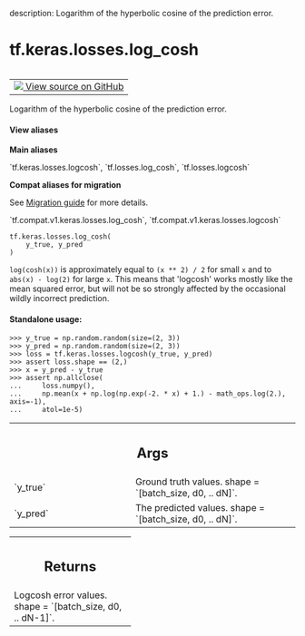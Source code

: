description: Logarithm of the hyperbolic cosine of the prediction error.

<div itemscope itemtype="http://developers.google.com/ReferenceObject">
<meta itemprop="name" content="tf.keras.losses.log_cosh" />
<meta itemprop="path" content="Stable" />
</div>

# tf.keras.losses.log_cosh

<!-- Insert buttons and diff -->

<table class="tfo-notebook-buttons tfo-api nocontent" align="left">
<td>
  <a target="_blank" href="https://github.com/tensorflow/tensorflow/blob/r2.3/tensorflow/python/keras/losses.py#L1459-L1494">
    <img src="https://www.tensorflow.org/images/GitHub-Mark-32px.png" />
    View source on GitHub
  </a>
</td>
</table>



Logarithm of the hyperbolic cosine of the prediction error.

<section class="expandable">
  <h4 class="showalways">View aliases</h4>
  <p>
<b>Main aliases</b>
<p>`tf.keras.losses.logcosh`, `tf.losses.log_cosh`, `tf.losses.logcosh`</p>

<b>Compat aliases for migration</b>
<p>See
<a href="https://www.tensorflow.org/guide/migrate">Migration guide</a> for
more details.</p>
<p>`tf.compat.v1.keras.losses.log_cosh`, `tf.compat.v1.keras.losses.logcosh`</p>
</p>
</section>

<pre class="devsite-click-to-copy prettyprint lang-py tfo-signature-link">
<code>tf.keras.losses.log_cosh(
    y_true, y_pred
)
</code></pre>



<!-- Placeholder for "Used in" -->

`log(cosh(x))` is approximately equal to `(x ** 2) / 2` for small `x` and
to `abs(x) - log(2)` for large `x`. This means that 'logcosh' works mostly
like the mean squared error, but will not be so strongly affected by the
occasional wildly incorrect prediction.

#### Standalone usage:



```
>>> y_true = np.random.random(size=(2, 3))
>>> y_pred = np.random.random(size=(2, 3))
>>> loss = tf.keras.losses.logcosh(y_true, y_pred)
>>> assert loss.shape == (2,)
>>> x = y_pred - y_true
>>> assert np.allclose(
...     loss.numpy(),
...     np.mean(x + np.log(np.exp(-2. * x) + 1.) - math_ops.log(2.), axis=-1),
...     atol=1e-5)
```

<!-- Tabular view -->
 <table class="responsive fixed orange">
<colgroup><col width="214px"><col></colgroup>
<tr><th colspan="2"><h2 class="add-link">Args</h2></th></tr>

<tr>
<td>
`y_true`
</td>
<td>
Ground truth values. shape = `[batch_size, d0, .. dN]`.
</td>
</tr><tr>
<td>
`y_pred`
</td>
<td>
The predicted values. shape = `[batch_size, d0, .. dN]`.
</td>
</tr>
</table>



<!-- Tabular view -->
 <table class="responsive fixed orange">
<colgroup><col width="214px"><col></colgroup>
<tr><th colspan="2"><h2 class="add-link">Returns</h2></th></tr>
<tr class="alt">
<td colspan="2">
Logcosh error values. shape = `[batch_size, d0, .. dN-1]`.
</td>
</tr>

</table>

